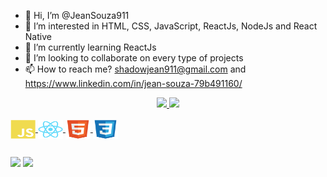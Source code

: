 - 👋 Hi, I’m @JeanSouza911
- 👀 I’m interested in HTML, CSS, JavaScript, ReactJs, NodeJs and React Native
- 🌱 I’m currently learning ReactJs
- 💞️ I’m looking to collaborate on every type of projects
- 📫 How to reach me? shadowjean911@gmail.com and https://www.linkedin.com/in/jean-souza-79b491160/

<div align="center">
  <a href="https://github.com/JeanSouza911">
  <img height="160em" src="https://github-readme-stats.vercel.app/api?username=JeanSouza911&show_icons=true&theme=tokyonight&include_all_commits=true&count_private=true"/>
  <img height="160em" src="https://github-readme-stats.vercel.app/api/top-langs/?username=JeanSouza911&layout=compact&langs_count=7&theme=tokyonight"/>
</div>
<div style="display: inline_block"><br>
  <img align="center" alt="Jean-Js" height="30" width="40" src="https://raw.githubusercontent.com/devicons/devicon/master/icons/javascript/javascript-plain.svg">
  <img align="center" alt="Jean-React" height="30" width="40" src="https://raw.githubusercontent.com/devicons/devicon/master/icons/react/react-original.svg">
  <img align="center" alt="Jean-HTML" height="30" width="40" src="https://raw.githubusercontent.com/devicons/devicon/master/icons/html5/html5-original.svg">
  <img align="center" alt="Jean-CSS" height="30" width="40" src="https://raw.githubusercontent.com/devicons/devicon/master/icons/css3/css3-original.svg">
</div>
  
  ##
 
<div> 
  <a href = "mailto:shadowjean911@gmail.com"><img src="https://img.shields.io/badge/-Gmail-%23333?style=for-the-badge&logo=gmail&logoColor=red" target="_blank"></a>
  <a href="https://www.linkedin.com/in/jean-souza-79b491160/" target="_blank"><img src="https://img.shields.io/badge/-LinkedIn-%230077B5?style=for-the-badge&logo=linkedin&logoColor=white" target="_blank"></a> 
</div>
